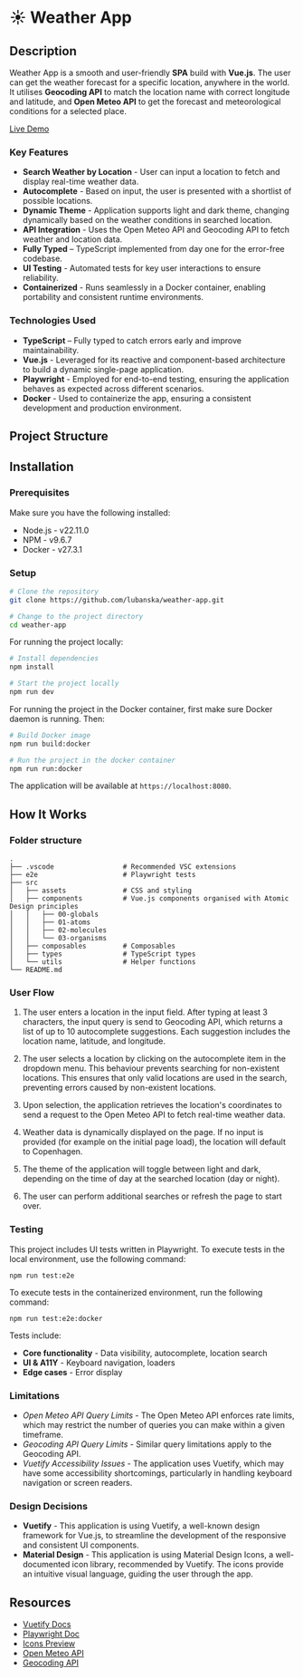 # ☀️ Weather App

## Description

Weather App is a smooth and user-friendly **SPA** build with **Vue.js**. The user can get the weather forecast for a specific location, anywhere in the world. It utilises **Geocoding API** to match the location name with correct longitude and latitude, and **Open Meteo API** to get the forecast and meteorological conditions for a selected place.

[Live Demo](https://weather-app-ruby-iota-54.vercel.app/)

### Key Features

- **Search Weather by Location** - User can input a location to fetch and display real-time weather data.
- **Autocomplete** - Based on input, the user is presented with a shortlist of possible locations.
- **Dynamic Theme** - Application supports light and dark theme, changing dynamically based on the weather conditions in searched location.
- **API Integration** - Uses the Open Meteo API and Geocoding API to fetch weather and location data.
- **Fully Typed** – TypeScript implemented from day one for the error-free codebase.
- **UI Testing** - Automated tests for key user interactions to ensure reliability.
- **Containerized** - Runs seamlessly in a Docker container, enabling portability and consistent runtime environments.

### Technologies Used

- **TypeScript** – Fully typed to catch errors early and improve maintainability.
- **Vue.js** - Leveraged for its reactive and component-based architecture to build a dynamic single-page application.
- **Playwright** - Employed for end-to-end testing, ensuring the application behaves as expected across different scenarios.
- **Docker** - Used to containerize the app, ensuring a consistent development and production environment.

## Project Structure

## Installation

### Prerequisites

Make sure you have the following installed:

- Node.js - v22.11.0
- NPM - v9.6.7
- Docker - v27.3.1

### Setup

```bash
# Clone the repository
git clone https://github.com/lubanska/weather-app.git

# Change to the project directory
cd weather-app
```

For running the project locally:

```bash
# Install dependencies
npm install

# Start the project locally
npm run dev
```

For running the project in the Docker container, first make sure Docker daemon is running. Then:

```bash
# Build Docker image
npm run build:docker

# Run the project in the docker container
npm run run:docker
```

The application will be available at `https://localhost:8080`.

## How It Works

### Folder structure

```
.
├── .vscode                 # Recommended VSC extensions
├── e2e                     # Playwright tests
├── src
│   ├── assets              # CSS and styling
│   ├── components          # Vue.js components organised with Atomic Design principles
│   │   ├── 00-globals
│   │   ├── 01-atoms
│   │   ├── 02-molecules
│   │   └── 03-organisms
│   ├── composables         # Composables
│   ├── types               # TypeScript types
│   └── utils               # Helper functions
└── README.md
```

### User Flow

1. The user enters a location in the input field. After typing at least 3 characters, the input query is send to Geocoding API, which returns a list of up to 10 autocomplete suggestions. Each suggestion includes the location name, latitude, and longitude.

2. The user selects a location by clicking on the autocomplete item in the dropdown menu. This behaviour prevents searching for non-existent locations. This ensures that only valid locations are used in the search, preventing errors caused by non-existent locations.

3. Upon selection, the application retrieves the location's coordinates to send a request to the Open Meteo API to fetch real-time weather data.

4. Weather data is dynamically displayed on the page. If no input is provided (for example on the initial page load), the location will default to Copenhagen.

5. The theme of the application will toggle between light and dark, depending on the time of day at the searched location (day or night).

6. The user can perform additional searches or refresh the page to start over.

### Testing

This project includes UI tests written in Playwright. To execute tests in the local environment, use the following command:

```
npm run test:e2e
```

To execute tests in the containerized environment, run the following command:

```
npm run test:e2e:docker
```

Tests include:

- **Core functionality** - Data visibility, autocomplete, location search
- **UI & A11Y** - Keyboard navigation, loaders
- **Edge cases** - Error display

### Limitations

- _Open Meteo API Query Limits_ - The Open Meteo API enforces rate limits, which may restrict the number of queries you can make within a given timeframe.
- _Geocoding API Query Limits_ - Similar query limitations apply to the Geocoding API.
- _Vuetify Accessibility Issues_ - The application uses Vuetify, which may have some accessibility shortcomings, particularly in handling keyboard navigation or screen readers.

### Design Decisions

- **Vuetify** - This application is using Vuetify, a well-known design framework for Vue.js, to streamline the development of the responsive and consistent UI components.
- **Material Design** - This application is using Material Design Icons, a well-documented icon library, recommended by Vuetify. The icons provide an intuitive visual language, guiding the user through the app.

## Resources

- [Vuetify Docs](https://vuetifyjs.com/en/)
- [Playwright Doc](https://playwright.dev/)
- [Icons Preview](https://pictogrammers.com/library/mdi/)
- [Open Meteo API](https://open-meteo.com/en/about)
- [Geocoding API](https://open-meteo.com/en/docs/geocoding-api)
